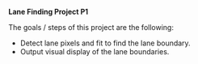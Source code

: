 **Lane Finding Project P1**

The goals / steps of this project are the following:

* Detect lane pixels and fit to find the lane boundary.
* Output visual display of the lane boundaries.

